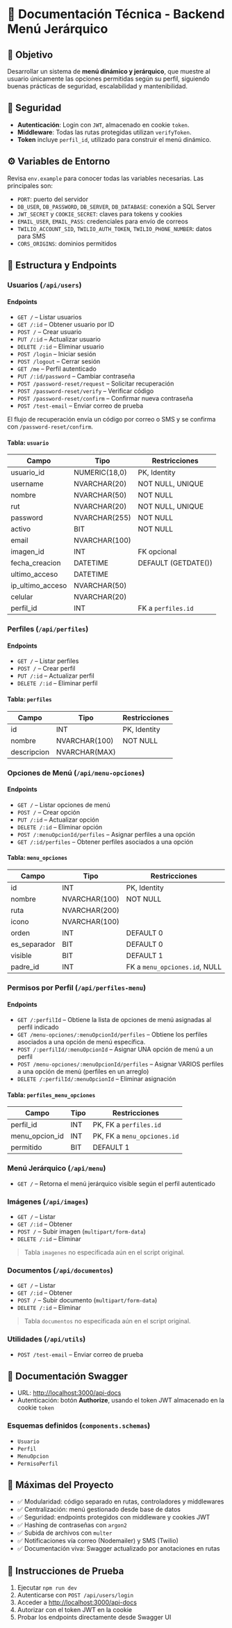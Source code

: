 # 🧾 Documentación Técnica - Backend Menú Jerárquico

## 📌 Objetivo

Desarrollar un sistema de **menú dinámico y jerárquico**, que muestre al usuario únicamente las opciones permitidas según su perfil, siguiendo buenas prácticas de seguridad, escalabilidad y mantenibilidad.

## 🔐 Seguridad

- **Autenticación**: Login con `JWT`, almacenado en cookie `token`.
- **Middleware**: Todas las rutas protegidas utilizan `verifyToken`.
- **Token** incluye `perfil_id`, utilizado para construir el menú dinámico.

## ⚙️ Variables de Entorno

Revisa `env.example` para conocer todas las variables necesarias. Las principales son:
- `PORT`: puerto del servidor
- `DB_USER`, `DB_PASSWORD`, `DB_SERVER`, `DB_DATABASE`: conexión a SQL Server
- `JWT_SECRET` y `COOKIE_SECRET`: claves para tokens y cookies
- `EMAIL_USER`, `EMAIL_PASS`: credenciales para envío de correos
- `TWILIO_ACCOUNT_SID`, `TWILIO_AUTH_TOKEN`, `TWILIO_PHONE_NUMBER`: datos para SMS
- `CORS_ORIGINS`: dominios permitidos


## 🧱 Estructura y Endpoints

### Usuarios (`/api/users`)
#### Endpoints
- `GET /` – Listar usuarios
- `GET /:id` – Obtener usuario por ID
- `POST /` – Crear usuario
- `PUT /:id` – Actualizar usuario
- `DELETE /:id` – Eliminar usuario
- `POST /login` – Iniciar sesión
- `POST /logout` – Cerrar sesión
- `GET /me` – Perfil autenticado
- `PUT /:id/password` – Cambiar contraseña
- `POST /password-reset/request` – Solicitar recuperación
- `POST /password-reset/verify` – Verificar código
- `POST /password-reset/confirm` – Confirmar nueva contraseña
- `POST /test-email` – Enviar correo de prueba

El flujo de recuperación envía un código por correo o SMS y se confirma con `/password-reset/confirm`.

#### Tabla: `usuario`
| Campo               | Tipo              | Restricciones                 |
|---------------------|-------------------|-------------------------------|
| usuario_id          | NUMERIC(18,0)     | PK, Identity                  |
| username            | NVARCHAR(20)      | NOT NULL, UNIQUE              |
| nombre              | NVARCHAR(50)      | NOT NULL                      |
| rut                 | NVARCHAR(20)      | NOT NULL, UNIQUE              |
| password            | NVARCHAR(255)     | NOT NULL                      |
| activo              | BIT               | NOT NULL                      |
| email               | NVARCHAR(100)     |                               |
| imagen_id           | INT               | FK opcional                   |
| fecha_creacion      | DATETIME          | DEFAULT (GETDATE())           |
| ultimo_acceso       | DATETIME          |                               |
| ip_ultimo_acceso    | NVARCHAR(50)      |                               |
| celular             | NVARCHAR(20)      |                               |
| perfil_id           | INT               | FK a `perfiles.id`            |


### Perfiles (`/api/perfiles`)
#### Endpoints
- `GET /` – Listar perfiles
- `POST /` – Crear perfil
- `PUT /:id` – Actualizar perfil
- `DELETE /:id` – Eliminar perfil

#### Tabla: `perfiles`
| Campo       | Tipo           | Restricciones  |
|-------------|----------------|----------------|
| id          | INT            | PK, Identity   |
| nombre      | NVARCHAR(100)  | NOT NULL       |
| descripcion | NVARCHAR(MAX)  |                |


### Opciones de Menú (`/api/menu-opciones`)
#### Endpoints
- `GET /` – Listar opciones de menú
- `POST /` – Crear opción
- `PUT /:id` – Actualizar opción
- `DELETE /:id` – Eliminar opción
- `POST /:menuOpcionId/perfiles` – Asignar perfiles a una opción
- `GET /:id/perfiles` – Obtener perfiles asociados a una opción

#### Tabla: `menu_opciones`
| Campo        | Tipo           | Restricciones                  |
|--------------|----------------|--------------------------------|
| id           | INT            | PK, Identity                   |
| nombre       | NVARCHAR(100)  | NOT NULL                       |
| ruta         | NVARCHAR(200)  |                                |
| icono        | NVARCHAR(100)  |                                |
| orden        | INT            | DEFAULT 0                      |
| es_separador | BIT            | DEFAULT 0                      |
| visible      | BIT            | DEFAULT 1                      |
| padre_id     | INT            | FK a `menu_opciones.id`, NULL  |

### Permisos por Perfil (`/api/perfiles-menu`)
#### Endpoints
- `GET /:perfilId` – Obtiene la lista de opciones de menú asignadas al perfil indicado
- `GET /menu-opciones/:menuOpcionId/perfiles` – Obtiene los perfiles asociados a una opción de menú específica.
- `POST /:perfilId/:menuOpcionId` – Asignar UNA opción de menú a un perfil
- `POST /menu-opciones/:menuOpcionId/perfiles` – Asignar VARIOS perfiles a una opción de menú (perfiles en un arreglo)
- `DELETE /:perfilId/:menuOpcionId` – Eliminar asignación

#### Tabla: `perfiles_menu_opciones`
| Campo           | Tipo   | Restricciones                 |
|-----------------|--------|-------------------------------|
| perfil_id       | INT    | PK, FK a `perfiles.id`        |
| menu_opcion_id  | INT    | PK, FK a `menu_opciones.id`   |
| permitido       | BIT    | DEFAULT 1                     |

### Menú Jerárquico (`/api/menu`)
- `GET /` – Retorna el menú jerárquico visible según el perfil autenticado

### Imágenes (`/api/images`)
- `GET /` – Listar
- `GET /:id` – Obtener
- `POST /` – Subir imagen (`multipart/form-data`)
- `DELETE /:id` – Eliminar

> Tabla `imagenes` no especificada aún en el script original.

### Documentos (`/api/documentos`)
- `GET /` – Listar
- `GET /:id` – Obtener
- `POST /` – Subir documento (`multipart/form-data`)
- `DELETE /:id` – Eliminar

> Tabla `documentos` no especificada aún en el script original.

### Utilidades (`/api/utils`)
- `POST /test-email` – Enviar correo de prueba

## 📄 Documentación Swagger

- URL: [http://localhost:3000/api-docs](http://localhost:3000/api-docs)
- Autenticación: botón **Authorize**, usando el token JWT almacenado en la cookie `token`

### Esquemas definidos (`components.schemas`)
- `Usuario`
- `Perfil`
- `MenuOpcion`
- `PermisoPerfil`

## 🧠 Máximas del Proyecto

- ✅ Modularidad: código separado en rutas, controladores y middlewares
- ✅ Centralización: menú gestionado desde base de datos
- ✅ Seguridad: endpoints protegidos con middleware y cookies JWT
- ✅ Hashing de contraseñas con `argon2`
- ✅ Subida de archivos con `multer`
- ✅ Notificaciones vía correo (Nodemailer) y SMS (Twilio)
- ✅ Documentación viva: Swagger actualizado por anotaciones en rutas

## 🧪 Instrucciones de Prueba

1. Ejecutar `npm run dev`
2. Autenticarse con `POST /api/users/login`
3. Acceder a [http://localhost:3000/api-docs](http://localhost:3000/api-docs)
4. Autorizar con el token JWT en la cookie
5. Probar los endpoints directamente desde Swagger UI

